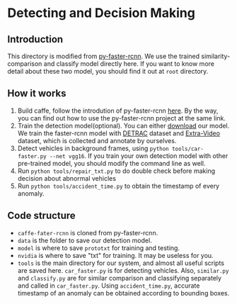 # Detecting and Decision Making

## Introduction
This directory is modified from [py-faster-rcnn](https://github.com/rbgirshick/py-faster-rcnn). We use the trained similarity-comparison and classify model directly here. If you want to know more detail about these two model, you should find it out at `root` directory.

## How it works

1. Build caffe, follow the introdution of py-faster-rcnn [here](https://github.com/rbgirshick/py-faster-rcnn#installation-sufficient-for-the-demo). By the way, you can find out how to use the py-faster-rcnn project at the same link.
2. Train the detection model(optional). You can either [download](https://drive.google.com/open?id=1mCMV3pNt6RZEH_ywyA39rWJCUs4oZReM) our model. We train the faster-rcnn model with [DETRAC](https://detrac-db.rit.albany.edu/) dataset and [Extra-Video](https://drive.google.com/open?id=1K18W1Zoj3hQI7BiQLqs-g-Ay6CKiMDbS) dataset, which is collected and annotate by ourselves.
3. Detect vehicles in background frames, using `python tools/car-faster.py --net vgg16`. If you train your own detection model with other pre-trained model, you should modify the command line as well.
4. Run `python tools/repair_txt.py` to do double check before making decision about abnormal vehicles
5. Run `python tools/accident_time.py` to obtain the timestamp of every anomaly.

## Code structure

 * `caffe-fater-rcnn` is cloned from py-faster-rcnn.
 * `data` is the folder to save our detection model.
 * `model` is where to save `prototxt` for training and testing.
 * `nvidia` is where to save "txt" for training. It may be useless for you.
 * `tools` is the main directory for our system, and almost all useful scripts are saved here. `car_faster.py` is for detecting vehicles. Also, `similar.py` and `classify.py` are for similar comparison and classifying separately and called in `car_faster.py`. Using `accident_time.py`, accurate timestamp of an anomaly can be obtained according to bounding boxes.
